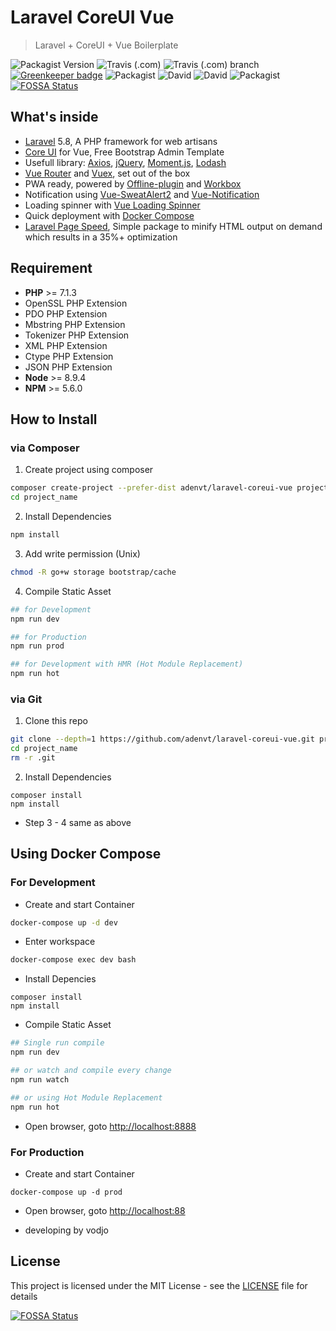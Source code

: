 # Laravel CoreUI Vue

> Laravel + CoreUI + Vue Boilerplate

![Packagist Version](https://img.shields.io/packagist/v/adenvt/laravel-coreui-vue.svg?color=brightgreen&label=version)
![Travis (.com)](https://img.shields.io/travis/com/adenvt/laravel-coreui-vue.svg)
![Travis (.com) branch](https://img.shields.io/travis/com/adenvt/laravel-coreui-vue/develop.svg?label=dev%20build)
[![Greenkeeper badge](https://badges.greenkeeper.io/adenvt/laravel-coreui-vue.svg)](https://greenkeeper.io/)
![Packagist](https://img.shields.io/packagist/dt/adenvt/laravel-coreui-vue.svg)
![David](https://img.shields.io/david/adenvt/laravel-coreui-vue.svg?logo=npm)
![David](https://img.shields.io/david/dev/adenvt/laravel-coreui-vue.svg?logo=npm)
![Packagist](https://img.shields.io/packagist/l/adenvt/laravel-coreui-vue.svg?color=blue)
[![FOSSA Status](https://app.fossa.io/api/projects/git%2Bgithub.com%2Fadenvt%2Flaravel-coreui-vue.svg?type=shield)](https://app.fossa.io/projects/git%2Bgithub.com%2Fadenvt%2Flaravel-coreui-vue?ref=badge_shield)

## What's inside
* [Laravel][laravel] 5.8, A PHP framework for web artisans
* [Core UI][coreui] for Vue, Free Bootstrap Admin Template
* Usefull library: [Axios][axios], [jQuery][jquery], [Moment.js][moment], [Lodash][lodash]
* [Vue Router][vue-router] and [Vuex][vuex], set out of the box
* PWA ready, powered by [Offline-plugin][offline-plugin] and [Workbox][workbox]
* Notification using [Vue-SweatAlert2][vue-sweatalert2] and [Vue-Notification][vue-notification]
* Loading spinner with [Vue Loading Spinner][vue-loading-spinner]
* Quick deployment with [Docker Compose][docker-compose]
* [Laravel Page Speed][laravel-page-speed], Simple package to minify HTML output on demand which results in a 35%+ optimization

## Requirement
* **PHP** >= 7.1.3
* OpenSSL PHP Extension
* PDO PHP Extension
* Mbstring PHP Extension
* Tokenizer PHP Extension
* XML PHP Extension
* Ctype PHP Extension
* JSON PHP Extension
* **Node** >= 8.9.4
* **NPM** >= 5.6.0

## How to Install
### via Composer
1. Create project using composer
```bash
composer create-project --prefer-dist adenvt/laravel-coreui-vue project_name
cd project_name
```
2. Install Dependencies
```bash
npm install
```
3. Add write permission (Unix)
```bash
chmod -R go+w storage bootstrap/cache
```
4.  Compile Static Asset
```bash
## for Development
npm run dev

## for Production
npm run prod

## for Development with HMR (Hot Module Replacement)
npm run hot
```

### via Git
1. Clone this repo
```bash
git clone --depth=1 https://github.com/adenvt/laravel-coreui-vue.git project_name
cd project_name
rm -r .git
```
2. Install Dependencies
```
composer install
npm install
```
* Step 3 - 4 same as above

## Using Docker Compose

### For Development
* Create and start Container
```bash
docker-compose up -d dev
```

* Enter workspace
```bash
docker-compose exec dev bash
```

* Install Depencies
```
composer install
npm install
```

* Compile Static Asset
```bash
## Single run compile
npm run dev

## or watch and compile every change
npm run watch

## or using Hot Module Replacement
npm run hot
```
* Open browser, goto [http://localhost:8888](link)

### For Production
* Create and start Container
```
docker-compose up -d prod
```

* Open browser, goto [http://localhost:88](link)

* developing by vodjo

## License
This project is licensed under the MIT License - see the [LICENSE](LICENSE) file for details

[laravel]: https://laravel.com
[coreui]: https://coreui.io
[axios]: https://github.com/axios/axios
[jquery]: https://jquery.com/
[lodash]: https://lodash.com/
[moment]: https://momentjs.com/
[vue-router]: https://router.vuejs.org/
[vuex]: https://vuex.vuejs.org/
[vue-sweatalert2]: https://github.com/avil13/vue-sweetalert2
[vue-notification]: http://vue-notification.yev.io/
[vue-loading-spinner]: https://nguyenvanduocit.github.io/vue-loading-spinner/
[docker-compose]: https://docs.docker.com/compose/
[offline-plugin]: https://github.com/NekR/offline-plugin
[workbox]: https://developers.google.com/web/tools/workbox/
[laravel-page-speed]: https://github.com/renatomarinho/laravel-page-speed


[![FOSSA Status](https://app.fossa.io/api/projects/git%2Bgithub.com%2Fadenvt%2Flaravel-coreui-vue.svg?type=large)](https://app.fossa.io/projects/git%2Bgithub.com%2Fadenvt%2Flaravel-coreui-vue?ref=badge_large)